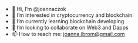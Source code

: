 - 👋 Hi, I’m @joannaczok
- 👀 I’m interested in cryptocurrency and blockchain
- 🌱 I’m currently learning blockchain developing
- 💞️ I’m looking to collaborate on Web3 and Dapps
- 📫 How to reach me: joanna.ibrom@gmail.com

<!---
joannaczok/joannaczok is a ✨ special ✨ repository because its `README.md` (this file) appears on your GitHub profile.
You can click the Preview link to take a look at your changes.
--->

